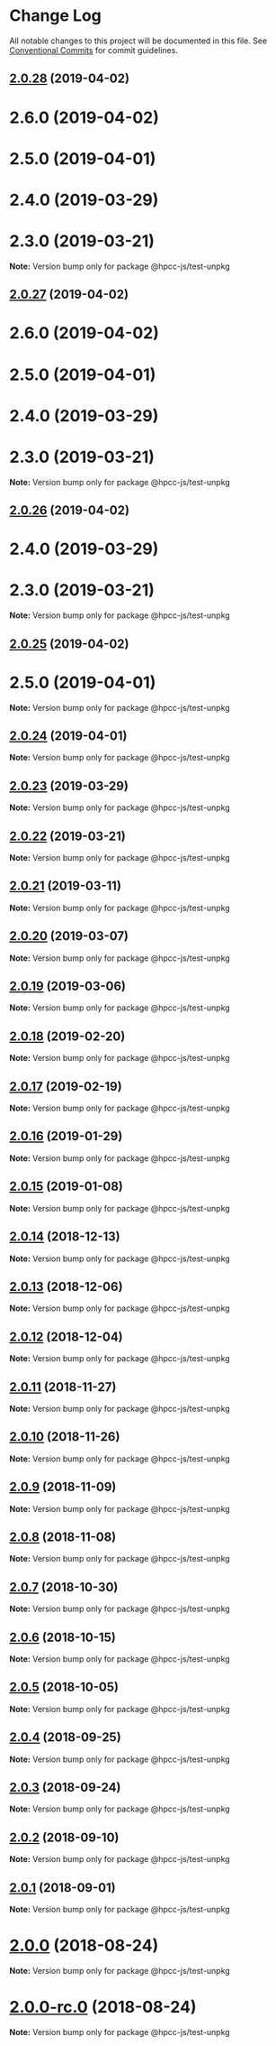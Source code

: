 # Change Log

All notable changes to this project will be documented in this file.
See [Conventional Commits](https://conventionalcommits.org) for commit guidelines.

## [2.0.28](https://github.com/GordonSmith/Visualization/compare/@hpcc-js/test-unpkg@2.0.21...@hpcc-js/test-unpkg@2.0.28) (2019-04-02)



# 2.6.0 (2019-04-02)



# 2.5.0 (2019-04-01)



# 2.4.0 (2019-03-29)



# 2.3.0 (2019-03-21)

**Note:** Version bump only for package @hpcc-js/test-unpkg






## [2.0.27](https://github.com/GordonSmith/Visualization/compare/@hpcc-js/test-unpkg@2.0.21...@hpcc-js/test-unpkg@2.0.27) (2019-04-02)



# 2.6.0 (2019-04-02)



# 2.5.0 (2019-04-01)



# 2.4.0 (2019-03-29)



# 2.3.0 (2019-03-21)

**Note:** Version bump only for package @hpcc-js/test-unpkg






## [2.0.26](https://github.com/GordonSmith/Visualization/compare/@hpcc-js/test-unpkg@2.0.21...@hpcc-js/test-unpkg@2.0.26) (2019-04-02)



# 2.4.0 (2019-03-29)



# 2.3.0 (2019-03-21)

**Note:** Version bump only for package @hpcc-js/test-unpkg






## [2.0.25](https://github.com/GordonSmith/Visualization/compare/@hpcc-js/test-unpkg@2.0.21...@hpcc-js/test-unpkg@2.0.25) (2019-04-02)



# 2.5.0 (2019-04-01)

**Note:** Version bump only for package @hpcc-js/test-unpkg






## [2.0.24](https://github.com/GordonSmith/Visualization/compare/@hpcc-js/test-unpkg@2.0.21...@hpcc-js/test-unpkg@2.0.24) (2019-04-01)

**Note:** Version bump only for package @hpcc-js/test-unpkg






## [2.0.23](https://github.com/GordonSmith/Visualization/compare/@hpcc-js/test-unpkg@2.0.21...@hpcc-js/test-unpkg@2.0.23) (2019-03-29)

**Note:** Version bump only for package @hpcc-js/test-unpkg






## [2.0.22](https://github.com/GordonSmith/Visualization/compare/@hpcc-js/test-unpkg@2.0.21...@hpcc-js/test-unpkg@2.0.22) (2019-03-21)

**Note:** Version bump only for package @hpcc-js/test-unpkg






## [2.0.21](https://github.com/GordonSmith/Visualization/compare/@hpcc-js/test-unpkg@2.0.20...@hpcc-js/test-unpkg@2.0.21) (2019-03-11)

**Note:** Version bump only for package @hpcc-js/test-unpkg





## [2.0.20](https://github.com/GordonSmith/Visualization/compare/@hpcc-js/test-unpkg@2.0.19...@hpcc-js/test-unpkg@2.0.20) (2019-03-07)

**Note:** Version bump only for package @hpcc-js/test-unpkg






## [2.0.19](https://github.com/GordonSmith/Visualization/compare/@hpcc-js/test-unpkg@2.0.18...@hpcc-js/test-unpkg@2.0.19) (2019-03-06)

**Note:** Version bump only for package @hpcc-js/test-unpkg






## [2.0.18](https://github.com/GordonSmith/Visualization/compare/@hpcc-js/test-unpkg@2.0.17...@hpcc-js/test-unpkg@2.0.18) (2019-02-20)

**Note:** Version bump only for package @hpcc-js/test-unpkg






## [2.0.17](https://github.com/GordonSmith/Visualization/compare/@hpcc-js/test-unpkg@2.0.16...@hpcc-js/test-unpkg@2.0.17) (2019-02-19)

**Note:** Version bump only for package @hpcc-js/test-unpkg






## [2.0.16](https://github.com/GordonSmith/Visualization/compare/@hpcc-js/test-unpkg@2.0.15...@hpcc-js/test-unpkg@2.0.16) (2019-01-29)

**Note:** Version bump only for package @hpcc-js/test-unpkg






## [2.0.15](https://github.com/GordonSmith/Visualization/compare/@hpcc-js/test-unpkg@2.0.14...@hpcc-js/test-unpkg@2.0.15) (2019-01-08)

**Note:** Version bump only for package @hpcc-js/test-unpkg






## [2.0.14](https://github.com/GordonSmith/Visualization/compare/@hpcc-js/test-unpkg@2.0.13...@hpcc-js/test-unpkg@2.0.14) (2018-12-13)

**Note:** Version bump only for package @hpcc-js/test-unpkg






## [2.0.13](https://github.com/GordonSmith/Visualization/compare/@hpcc-js/test-unpkg@2.0.12...@hpcc-js/test-unpkg@2.0.13) (2018-12-06)

**Note:** Version bump only for package @hpcc-js/test-unpkg






## [2.0.12](https://github.com/GordonSmith/Visualization/compare/@hpcc-js/test-unpkg@2.0.11...@hpcc-js/test-unpkg@2.0.12) (2018-12-04)

**Note:** Version bump only for package @hpcc-js/test-unpkg






## [2.0.11](https://github.com/GordonSmith/Visualization/compare/@hpcc-js/test-unpkg@2.0.10...@hpcc-js/test-unpkg@2.0.11) (2018-11-27)

**Note:** Version bump only for package @hpcc-js/test-unpkg






<a name="2.0.10"></a>
## [2.0.10](https://github.com/GordonSmith/Visualization/compare/@hpcc-js/test-unpkg@2.0.9...@hpcc-js/test-unpkg@2.0.10) (2018-11-26)

**Note:** Version bump only for package @hpcc-js/test-unpkg





<a name="2.0.9"></a>
## [2.0.9](https://github.com/GordonSmith/Visualization/compare/@hpcc-js/test-unpkg@2.0.8...@hpcc-js/test-unpkg@2.0.9) (2018-11-09)

**Note:** Version bump only for package @hpcc-js/test-unpkg





<a name="2.0.8"></a>
## [2.0.8](https://github.com/GordonSmith/Visualization/compare/@hpcc-js/test-unpkg@2.0.7...@hpcc-js/test-unpkg@2.0.8) (2018-11-08)

**Note:** Version bump only for package @hpcc-js/test-unpkg





<a name="2.0.7"></a>
## [2.0.7](https://github.com/GordonSmith/Visualization/compare/@hpcc-js/test-unpkg@2.0.6...@hpcc-js/test-unpkg@2.0.7) (2018-10-30)

**Note:** Version bump only for package @hpcc-js/test-unpkg





<a name="2.0.6"></a>
## [2.0.6](https://github.com/GordonSmith/Visualization/compare/@hpcc-js/test-unpkg@2.0.5...@hpcc-js/test-unpkg@2.0.6) (2018-10-15)

**Note:** Version bump only for package @hpcc-js/test-unpkg





<a name="2.0.5"></a>
## [2.0.5](https://github.com/GordonSmith/Visualization/compare/@hpcc-js/test-unpkg@2.0.4...@hpcc-js/test-unpkg@2.0.5) (2018-10-05)

**Note:** Version bump only for package @hpcc-js/test-unpkg





<a name="2.0.4"></a>
## [2.0.4](https://github.com/GordonSmith/Visualization/compare/@hpcc-js/test-unpkg@2.0.3...@hpcc-js/test-unpkg@2.0.4) (2018-09-25)

**Note:** Version bump only for package @hpcc-js/test-unpkg





<a name="2.0.3"></a>
## [2.0.3](https://github.com/GordonSmith/Visualization/compare/@hpcc-js/test-unpkg@2.0.2...@hpcc-js/test-unpkg@2.0.3) (2018-09-24)

**Note:** Version bump only for package @hpcc-js/test-unpkg





<a name="2.0.2"></a>
## [2.0.2](https://github.com/GordonSmith/Visualization/compare/@hpcc-js/test-unpkg@2.0.1...@hpcc-js/test-unpkg@2.0.2) (2018-09-10)

**Note:** Version bump only for package @hpcc-js/test-unpkg





<a name="2.0.1"></a>
## [2.0.1](https://github.com/GordonSmith/Visualization/compare/@hpcc-js/test-unpkg@2.0.0...@hpcc-js/test-unpkg@2.0.1) (2018-09-01)

**Note:** Version bump only for package @hpcc-js/test-unpkg





<a name="2.0.0"></a>
# [2.0.0](https://github.com/GordonSmith/Visualization/compare/@hpcc-js/test-unpkg@0.0.37...@hpcc-js/test-unpkg@2.0.0) (2018-08-24)

**Note:** Version bump only for package @hpcc-js/test-unpkg





<a name="2.0.0-rc.0"></a>
# [2.0.0-rc.0](https://github.com/GordonSmith/Visualization/compare/@hpcc-js/test-unpkg@0.0.37...@hpcc-js/test-unpkg@2.0.0-rc.0) (2018-08-24)

**Note:** Version bump only for package @hpcc-js/test-unpkg
